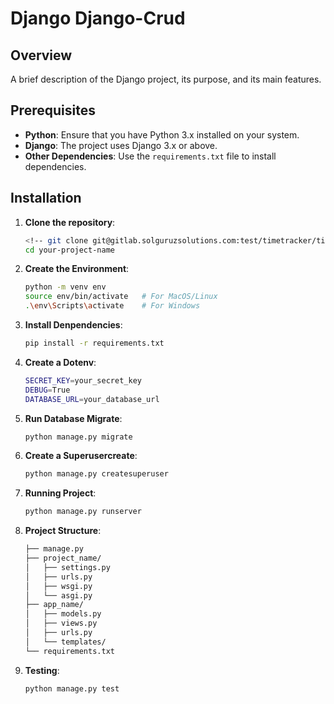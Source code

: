 # Django Django-Crud 

## Overview
A brief description of the Django project, its purpose, and its main features.

## Prerequisites
- **Python**: Ensure that you have Python 3.x installed on your system.
- **Django**: The project uses Django 3.x or above.
- **Other Dependencies**: Use the `requirements.txt` file to install dependencies.

## Installation

1. **Clone the repository**:
   ```bash
   <!-- git clone git@gitlab.solguruzsolutions.com:test/timetracker/timerapi.git -->
   cd your-project-name

2. **Create the Environment**:
    ```bash
    python -m venv env
    source env/bin/activate   # For MacOS/Linux
    .\env\Scripts\activate    # For Windows

3. **Install Denpendencies**:
    ```bash
    pip install -r requirements.txt

4. **Create a Dotenv**:
    ```bash
    SECRET_KEY=your_secret_key
    DEBUG=True
    DATABASE_URL=your_database_url

5. **Run Database Migrate**:
    ```bash
    python manage.py migrate

6. **Create a Superusercreate**:
    ```bash
    python manage.py createsuperuser

7. **Running Project**:
    ```bash
    python manage.py runserver


8. **Project Structure**:
    ```bash
    ├── manage.py
    ├── project_name/
    │   ├── settings.py
    │   ├── urls.py
    │   ├── wsgi.py
    │   └── asgi.py
    ├── app_name/
    │   ├── models.py
    │   ├── views.py
    │   ├── urls.py
    │   └── templates/
    └── requirements.txt

9. **Testing**:
    ```bash
    python manage.py test
